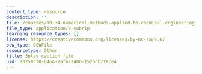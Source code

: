 ```yaml
---
content_type: resource
description: ''
file: /courses/10-34-numerical-methods-applied-to-chemical-engineering-fall-2015/a0258cf064642af6240b152bcb7f8ce4_muFAQx5dUdU.srt
file_type: application/x-subrip
learning_resource_types: []
license: https://creativecommons.org/licenses/by-nc-sa/4.0/
ocw_type: OCWFile
resourcetype: Other
title: 3play caption file
uid: a0258cf0-6464-2af6-240b-152bcb7f8ce4
---
```

